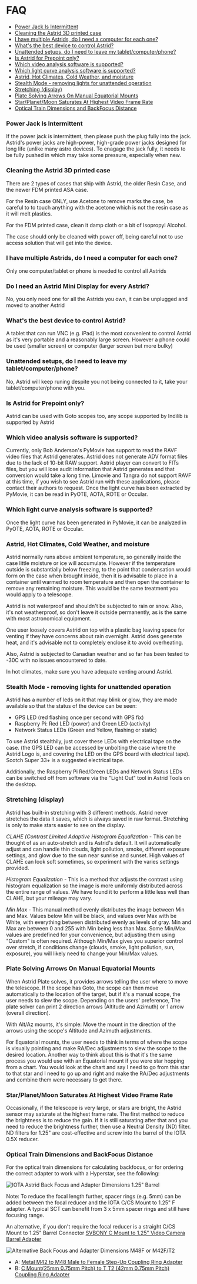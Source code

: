 # FAQ

* [Power Jack Is Intermittent](#power-jack-is-intermittent)
* [Cleaning the Astrid 3D printed case](#cleaning-the-astrid-3D-printed-case)
* [I have multiple Astrids, do I need a computer for each one?](#i-have-multiple-astrids-do-i-need-a-computer-for-each-one)
* [What's the best device to control Astrid?](#whats-the-best-device-to-control-astrid)
* [Unattended setups, do I need to leave my tablet/computer/phone?](#unattended-setups-do-i-need-to-leave-my-tabletcomputerphone)
* [Is Astrid for Prepoint only?](#is-astrid-for-prepoint-only)
* [Which video analysis software is supported?](#which-video-analysis-software-is-supported)
* [Which light curve analysis software is supported?](#which-light-curve-analysis-software-is-supported)
* [Astrid, Hot Climates, Cold Weather, and moisture](#astrid-hot-climates-cold-weather-and-moisture)
* [Stealth Mode - removing lights for unattended operation](#stealth-mode-\--removing-lights-for-unattended-operation)
* [Stretching (display)](#stretching-display)
* [Plate Solving Arrows On Manual Equatorial Mounts](#plate-solving-arrows-on-manual-equatorial-mounts)
* [Star/Planet/Moon Saturates At Highest Video Frame Rate](#starplanetmoon-saturates-at-highest-video-frame-rate)
* [Optical Train Dimensions and BackFocus Distance](#optical-train-dimensions-and-backfocus-distance)

### Power Jack Is Intermittent

If the power jack is intermittent, then please push the plug fully into the jack.  Astrid's power jacks are high-power, high-grade power jacks designed for long life (unlike many astro devices).  To enagage the jack fully, it needs to be fully pushed in which may take some pressure, especially when new.

### Cleaning the Astrid 3D printed case

There are 2 types of cases that ship with Astrid, the older Resin Case, and the newer FDM printed ASA case.
	
For the Resin case ONLY, use Acetone to remove marks the case, be careful to to touch anything with the acetone which is not the resin case as it will melt plastics.
	
For the FDM printed case, clean it damp cloth or a bit of Isopropyl Alcohol.
	
The case should only be cleaned with power off, being careful not to use access solution that will get into the device.

### I have multiple Astrids, do I need a computer for each one?

Only one computer/tablet or phone is needed to control all Astrids

### Do I need an Astrid Mini Display for every Astrid?

No, you only need one for all the Astrids you own, it can be unplugged and moved to another Astrid
	
### What's the best device to control Astrid?
	
A tablet that can run VNC (e.g. iPad) is the most convenient to control Astrid as it's very portable and a reasonably large screen.  However a phone could be used (smaller screen) or computer (larger screen but more bulky)
	
### Unattended setups, do I need to leave my tablet/computer/phone?

No, Astrid will keep runing despite you not being connected to it, take your tablet/computer/phone with you.
	
### Is Astrid for Prepoint only?

Astrid can be used with Goto scopes too, any scope supported by Indilib is supported by Astrid
	
### Which video analysis software is supported?
	
Currently, only Bob Anderson's PyMovie has support to read the RAVF video files that Astrid generates. Astrid does not generate ADV format files due to the lack of 10-bit RAW support. Astrid player can convert to FITs files, but you will lose audit information that Astrid generates and that conversion would take a long time. Limovie and Tangra do not support RAVF at this time, if you wish to see Astrid run with these applications, please contact their authors to request. Once the light curve has been extracted by PyMovie, it can be read in PyOTE, AOTA, ROTE or Occular.
	
### Which light curve analysis software is supported?

Once the light curve has been generated in PyMovie, it can be analyzed in PyOTE, AOTA, ROTE or Occular.

### Astrid, Hot Climates, Cold Weather, and moisture

Astrid normally runs above ambient temperature, so generally inside the case little moisture or ice will accumulate.  However if the temperature outside is substantially below freezing, to the point that condensation would form on the case when brought inside, then it is advisable to place in a container until warmed to room temperature and then open the container to remove any remaining moisture.  This would be the same treatment you would apply to a telescope.

Astrid is not waterproof and shouldn't be subjected to rain or snow. Also, it's not weatherproof, so don't leave it outside permanently, as is the same with most astronomical equipment.

One user loosely covers Astrid on top with a plastic bag leaving space for venting if they have concerns about rain overnight.  Astrid does generate heat, and it's advisable not to completely enclose it to avoid overheating.

Also, Astrid is subjected to Canadian weather and so far has been tested to -30C with no issues encountered to date.
	
In hot climates, make sure you have adequate venting around Astrid.
	
### Stealth Mode - removing lights for unattended operation

Astrid has a number of leds on it that may blink or glow, they are made available so that the status of the device can be seen:
	
* GPS LED (red flashing once per second with GPS fix)
* Raspberry Pi: Red LED (power) and Green LED (activity)
* Network Status LEDs (Green and Yellow, flashing or static)

To use Astrid stealthily, just cover these LEDs with electrical tape on the case. (the GPS LED can be accessed by unbolting the case where the Astrid Logo is, and covering the LED on the GPS board with electrical tape).  Scotch Super 33+ is a suggested electrical tape.
	
Additionally, the Raspberry Pi Red/Green LEDs and Network Status LEDs can be switched off from software via the "Light Out" tool in Astrid Tools on the desktop.
	
### Stretching (display)

Astrid has built-in stretching with 3 different methods. Astrid never stretches the data it saves, which is always saved in raw format.  Stretching is only to make stars easier to see on the display.

*CLAHE (Contrast Limited Adaptive Histogram Equalization* - This can be thought of as an auto-stretch and is Astrid's default. It will automatically adjust and can handle thin clouds, light pollution, smoke, different exposure settings, and glow due to the sun near sunrise and sunset. High values of CLAHE can look soft sometimes, so experiment with the varies settings provided.
	
*Histogram Equalization* - This is a method that adjusts the contrast using histogram equalization so the image is more uniformly distributed across the entire range of values. We have found it to perform a little less well than CLAHE, but your mileage may vary.
	
*Min Max* - This manual method evenly distributes the image between Min and Max.  Values below Min will be black, and values over Max with be White, with everything between distributed evenly as levels of gray.  Min and Max are between 0 and 255 with Min being less than Max.  Some Min/Max values are predefined for your convenience, but adjusting them using "Custom" is often required.  Although Min/Max gives you superior control over stretch, if conditions change (clouds, smoke, light pollution, sun, exposure), you will likely need to change your Min/Max values.
	
### Plate Solving Arrows On Manual Equatorial Mounts	
When Astrid Plate solves, it provides arrows telling the user where to move the telescope. If the scope has Goto, the scope can then move automatically to the location of the target, but if it's a manual scope, the user needs to slew the scope.  Depending on the users' preference, The plate solver can print 2 direction arrows (Altitude and Azimuth) or 1 arrow (overall direction).
	
With Alt/Az mounts, it's simple: Move the mount in the direction of the arrows using the scope's Altitude and Azimuth adjustments.

For Equatorial mounts, the user needs to think in terms of where the scope is visually pointing and make RA/Dec adjustments to slew the scope to the desired location.  Another way to think about this is that it's the same process you would use with an Equatorial mount if you were star hopping from a chart.  You would look at the chart and say I need to go from this star to that star and I need to go up and right and make the RA/Dec adjustments and combine them were necessary to get there.
	
### Star/Planet/Moon Saturates At Highest Video Frame Rate

Occasionally, if the telescope is very large, or stars are bright, the Astrid sensor may saturate at the highest frame rate.  The first method to reduce the brightness is to reduce the gain.  If it is still saturating after that and you need to reduce the brightness further, then use a Neutral Density (ND) filter. ND filters for 1.25" are cost-effective and screw into the barrel of the IOTA 0.5X reducer.

### Optical Train Dimensions and BackFocus Distance

For the optical train dimensions for calculating backfocus, or for ordering the correct adapter to work with a Hyperstar, see the following:

![IOTA Astrid Back Focus and Adapter Dimensions 1.25" Barrel](images/BackFocus1.png)

Note: To reduce the focal length further, spacer rings (e.g. 5mm) can be added between the focal reducer and the IOTA C/CS Mount to 1.25" F adapter. A typical SCT can benefit from 3 x 5mm spacer rings and still have focusing range.

An alternative, if you don't require the focal reducer is a straight C/CS Mount to 1.25" Barrel Connector [SVBONY C Mount to 1.25" Video Camera Barrel Adapter](https://www.amazon.com/gp/product/B07R4SSBKC) 

![Alternative Back Focus and Adapter Dimensions M48F or M42F/T2](images/BackFocus2.png)

* A: [Metal M42 to M48 Male to Female Step-Up Coupling Ring Adapter](www.amazon.com/dp/B081382KJV)
* B: [C Mount(25mm 0.75mm Pitch) to T T2 (42mm 0.75mm Pitch) Coupling Ring Adapter](www.amazon.com/dp/B0813129HJ)